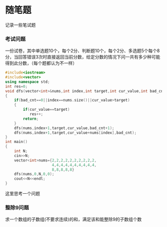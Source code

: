 # 随笔题

记录一些笔试题

### 考试问题

一份试卷，其中单选题10个，每个2分、判断题10个，每个2分、多选题5个每个8分，当回答错误3次时直接返回当前分数，给定分数的情况下问一共有多少种可能得到此分数，（每个题都认为不一样）

```cpp
#include<iostream>
#include<vector>
using namespace std;
int res=0;
void dfs(vector<int>&nums,int index,int target,int cur_value,int bad_cnt)
{
    if(bad_cnt==0||index==nums.size()||cur_value>target)
    {
        if(cur_value==target)
           res++;
        return;
    }
    dfs(nums,index+1,target,cur_value,bad_cnt+1);
    dfs(nums,index+1,target,cur_value+nums[index],bad_cnt);
}
int main()
{
    int N;
    cin>>N;
    vector<int>nums={2,2,2,2,2,2,2,2,2,2,
                     4,4,4,4,4,4,4,4,4,4,
                     8,8,8,8,8}
    dfs(nums,0,N,0,0);
    cout<<N<<endl;
}
```

这里思考一个问题



### 整除9问题

求一个数组的子数组(不要求连续)的和，满足该和能整除9的子数组个数



